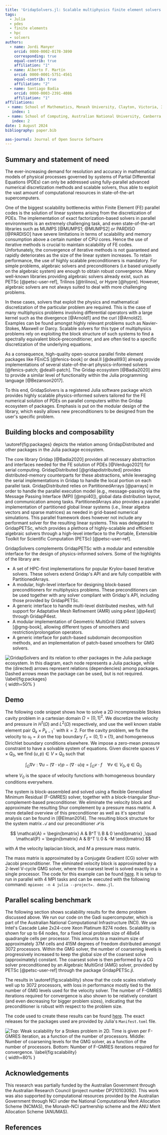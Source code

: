 ```yaml
---
title: 'GridapSolvers.jl: Scalable multiphysics finite element solvers in Julia'
tags:
  - Julia
  - pdes
  - finite elements
  - hpc
  - solvers
authors:
  - name: Jordi Manyer
    orcid: 0000-0002-0178-3890
    corresponding: true
    equal-contrib: true
    affiliation: "1"
  - name: Alberto F. Martín
    orcid: 0000-0001-5751-4561
    equal-contrib: true
    affiliation: "2"
  - name: Santiago Badia
    orcid: 0000-0003-2391-4086
    affiliation: "1"
affiliations:
 - name: School of Mathematics, Monash University, Clayton, Victoria, 3800, Australia.
   index: 1
 - name: School of Computing, Australian National University, Canberra, ACT, 2600, Australia
   index: 2
date: 1 August 2024
bibliography: paper.bib

aas-journal: Journal of Open Source Software
---
```


## Summary and statement of need

The ever-increasing demand for resolution and accuracy in mathematical models of physical processes governed by systems of Partial Differential Equations (PDEs) can only be addressed using fully-parallel advanced numerical discretization methods and scalable solvers, thus able to exploit the vast amount of computational resources in state-of-the-art supercomputers.

One of the biggest scalability bottlenecks within Finite Element (FE) parallel codes is the solution of linear systems arising from the discretization of PDEs.
The implementation of exact factorization-based solvers in parallel environments is an extremely challenging task, and even state-of-the-art libraries such as MUMPS [@MUMPS1; @MUMPS2] or PARDISO [@PARDISO] have severe limitations in terms of scalability and memory consumption above a certain number of CPU cores.
Hence the use of iterative methods is crucial to maintain scalability of FE codes. Unfortunately, the convergence of iterative methods is not guaranteed and rapidly deteriorates as the size of the linear system increases. To retain performance, the use of highly scalable preconditioners is mandatory.
For simple problems, algebraic solvers and preconditioners (i.e based uniquelly on the algebraic system) are enough to obtain robust convergence. Many well-known libraries providing algebraic solvers already exist, such as PETSc [@petsc-user-ref], Trilinos [@trilinos], or Hypre [@hypre]. However, algebraic solvers are not always suited to deal with more challenging problems.

In these cases, solvers that exploit the physics and mathematical discretization of the particular problem are required. This is the case of many multiphysics problems involving differential operators with a large kernel such as the divergence [@Arnold1] and the curl [@Arnold2]. Examples can be found amongst highly relevant problems such as Navier-Stokes, Maxwell or Darcy. Scalable solvers for this type of multiphysics problems rely on exploiting the block structure of such systems to find a spectrally equivalent block-preconditioner, and are often tied to a specific discretization of the underlying equations.

As a consequence, high-quality open-source parallel finite element packages like FEniCS [@fenics-book] or deal.II [@dealII93] already provide implementations of several state-of-the-art physics-informed solvers [@fenics-patch; @dealII-patch]. The Gridap ecosystem [@Badia2020] aims to provide a similar level of functionality within the Julia programming language [@Bezanson2017].

To this end, GridapSolvers is a registered Julia software package which provides highly scalable physics-informed solvers tailored for the FE numerical solution of PDEs on parallel computers within the Gridap ecosystem of packages. Emphasis is put on the modular design of the library, which easily allows new preconditioners to be designed from the user's specific problem.

## Building blocks and composability

\autoref{fig:packages} depicts the relation among GridapDistributed and other packages in the Julia package ecosystem.

The core library Gridap [@Badia2020] provides all necessary abstraction and interfaces needed for the FE solution of PDEs [@Verdugo2021] for serial computing. GridapDistributed [@gridapdistributed] provides distributed-memory counterparts for these abstractions, while leveraging the serial implementations in Gridap to handle the local portion on each parallel task. GridapDistributed relies on PartitionedArrays [@parrays] in order to handle the parallel execution model (e.g., message-passing via the Message Passing Interface (MPI) [@mpi40]), global data distribution layout, and communication among tasks. PartitionedArrays also provides a parallel implementation of partitioned global linear systems (i.e., linear algebra vectors and sparse matrices) as needed in grid-based numerical simulations.
This parallel framework does however not include any performant solver for the resulting linear systems. This was delegated to GridapPETSc, which provides a plethora of highly-scalable and efficient algebraic solvers through a high-level interface to the Portable, Extensible Toolkit for Scientific Computation (PETSc) [@petsc-user-ref].

GridapSolvers complements GridapPETSc with a modular and extensible interface for the design of physics-informed solvers. Some of the highlights of the library are:

- A set of HPC-first implementations for popular Krylov-based iterative solvers. These solvers extend Gridap's API and are fully compatible with PartitionedArrays.
- A modular, high-level interface for designing block-based preconditioners for multiphysics problems. These preconditioners can be used together with any solver compliant with Gridap's API, including those provided by GridapPETSc.
- A generic interface to handle multi-level distributed meshes, with full support for Adaptative Mesh Refinement (AMR) using p4est [@p4est] through GridapP4est.
- A modular implementation of Geometric MultiGrid (GMG) solvers [@gmg-book], allowing different types of smoothers and restriction/prolongation operators.
- A generic interface for patch-based subdomain decomposition methods, and an implementation of patch-based smoothers for GMG solvers.

![GridapSolvers and its relation to other packages in the Julia package ecosystem. In this diagram, each node represents  a Julia package, while the (directed) arrows represent relations (dependencies) among packages. Dashed arrows mean the package can be used, but is not required. \label{fig:packages}](packages.png){ width=50% }

## Demo

The following code snippet shows how to solve a 2D incompressible Stokes cavity problem in a cartesian domain $\Omega = [0,1]^2$. We discretize the velocity and pressure in $H^1(\Omega)$ and $L^2(\Omega)$ respectively, and use the well known stable element pair $Q_k \times P_{k-1}^{-}$ with $k=2$. For the cavity problem, we fix the velocity to $u_t = \hat{x}$ on the top boundary $\Gamma_t = (0,1)\times\{1\}$, and homogeneous Dirichlet boundary conditions elsewhere. We impose a zero-mean pressure constraint to have a solvable system of equations. Given discrete spaces $V \times Q_0$, we find $(u,p) \in V \times Q_0$ such that

$$
  \int_{\Omega} \nabla v : \nabla u - (\nabla \cdot v) p - (\nabla \cdot u) q = \int_{\Omega} v \cdot f \quad \forall v \in V_0, q \in Q_0
$$

where $V_0$ is the space of velocity functions with homogeneous boundary conditions everywhere.

The system is block-assembled and solved using a flexible Generalised Minimum Residual (F-GMRES) solver, together with a block-triangular Shur-complement-based preconditioner. We eliminate the velocity block and approximate the resulting Shur complement by a pressure mass matrix. A more detailed overview of this preconditioner as well as it's spectral analysis can be found in [@Elman2014]. The resulting block structure for the system matrix $\mathcal{A}$ and our preconditioner $\mathcal{P}$ is 

$$
\mathcal{A} = \begin{bmatrix}
  A & B^T \\
  B & 0
\end{bmatrix}
,\quad
\mathcal{P} = \begin{bmatrix}
  A & B^T \\
  0 & -M
\end{bmatrix}
$$

with $A$ the velocity laplacian block, and $M$ a pressure mass matrix.

The mass matrix is approximated by a Conjugate Gradient (CG) solver with Jacobi preconditioner. The eliminated velocity block is approximated by a 2-level V-cycle GMG solver, where the coarsest level is solved exactly in a single processor.
The code for this example can be found [here](https://github.com/gridap/GridapSolvers.jl/tree/joss-paper/joss_paper/demo.jl). It is setup to run in parallel with 4 MPI tasks and can be executed with the following command: `mpiexec -n 4 julia --project=. demo.jl`.

## Parallel scaling benchmark

The following section shows scalability results for the demo problem discussed above. We run our code on the Gadi supercomputer, which is part of the Australian National Computational Infrastructure (NCI). We use Intel's Cascade Lake 2x24-core Xeon Platinum 8274 nodes. Scalability is shown for up to 64 nodes, for a fixed local problem size of 48x64 quadrangle cells per processor. This amounts to a maximum size of approximately 37M cells and 415M degrees of freedom distributed amongst 3072 processors. Within the GMG solver, the number of coarsening levels is progressively increased to keep the global size of the coarsest solve (approximately) constant. The coarsest solve is then performed by a CG solver preconditioned by an Algebraic MultiGrid (AMG) solver, provided by PETSc [@petsc-user-ref] through the package GridapPETSc.jl.

The results in \autoref{fig:scalability} show that the code scales relatively well up to 3072 processors, with loss in performance mostly tied to the number of GMG levels used for the velocity solver. The number of F-GMRES iterations required for convergence is also shown to be relatively constant (and even decreasing for bigger problem sizes), indicating that the preconditioner is robust with respect to the problem size.

The code used to create these results can be found [here](https://github.com/gridap/GridapSolvers.jl/tree/joss-paper/joss_paper/scalability). The exact releases for the packages used are provided by Julia's `Manifest.toml` file.

![**Top**: Weak scalability for a Stokes problem in 2D. Time is given per F-GMRES iteration, as a function of the number of processors. **Middle**: Number of coarsening levels for the GMG solver, as a function of the number of processors. **Bottom**: Number of F-GMRES iterations required for convergence. \label{fig:scalability}](weakScalability.png){ width=80% }

## Acknowledgements

This research was partially funded by the Australian Government through the Australian Research Council (project number DP210103092). This work was also supported by computational resources provided by the Australian Government through NCI under the National Computational Merit Allocation Scheme (NCMAS), the Monash-NCI partnership scheme and the ANU Merit Allocation Scheme (ANUMAS).

## References
